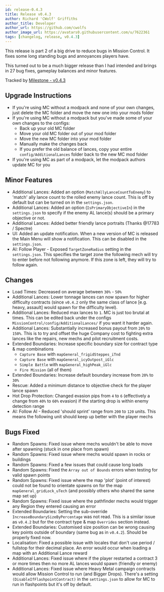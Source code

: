 ```yaml
---
id: release-0.4.3
title: Release v0.4.3
author: Richard 'CWolf' Griffiths
author_title: Developer
author_url: https://github.com/cwolfs
author_image_url: https://avatars0.githubusercontent.com/u/7622361
tags: [changelog, release, v0.4.3]
---
```


This release is part 2 of a big drive to reduce bugs in Mission Control. It fixes some long standing bugs and annoyances players have.

This turned out to be a much bigger release than I had intended and brings in 27 bug fixes, gameplay balances and minor features.

Tracked by [Milestone - v0.4.3](https://github.com/CWolfs/MissionControl/milestone/12?closed=1)

## Upgrade Instructions

- If you're using MC without a modpack and none of your own changes, just delete the MC folder and move the new one into your mods folder
- If you're using MC without a modpack but you've made some of your own changes to the configs:
  - Back up your old MC folder
  - Move your old MC folder out of your mod folder
  - Move the new MC folder into your mod folder
  - Manually make the changes back
  - If you prefer the old balance of lances, copy your entire `config/AdditionalLances` folder back to the new MC mod folder
- If you're using MC as part of a modpack, let the modpack authors update MC for you

## Minor Features

- Additional Lances: Added an option (`MatchAllyLanceCountToEnemy`) to 'match' ally lance count to the rolled enemy lance count. This is off by default but can be turned on in the `settings.json`.
- Additional Lances: Added an option (`IsPrimaryObjectiveIn`) in the `settings.json` to specify if the enemy AL lance(s) should be a primary objective or not.
- Additional Lances: Added better friendly lance portraits (Thanks @17783 / Spectre)
- UI: Added an update notification. When a new version of MC is released the Main Menu will show a notification. This can be disabled in the `settings.json`.
- AI: Follow Player - Exposed `TargetZoneRadius` setting in the `settings.json`. This specifies the target zone the following mech will try to enter before not following anymore. If this zone is left, they will try to follow again.

## Changes

- Load Times: Decreased on average between `30%` - `50%`
- Additional Lances: Lower tonnage lances can now spawn for higher difficulty contracts (since `v0.4.2` only the same class of lance [e.g. heavy, assault] would spawn for the difficulty level).
- Additional Lances: Reduced max lances to `1`. MC is just too brutal at times. This can be edited back under the configs `MissionControl/config/AdditionalLances/` if you want it harder again.
- Additional Lances: Substantially increased bonus payout from `20%` to `150%`. This is to try and offset the huge Company cost to fighting extra lances like the repairs, new mechs and pilot recruitment costs.
- Extended Boundaries: Increase specific boundary size for contract type & map combinations
  - `Capture Base` with `mapGeneral_frigidSteppes_iTnd`
  - `Capture Base` with `mapGeneral_icyOutpost_iGlc`
  - `Simple Battle` with `mapGeneral_highPeak_iGlc`
  - `Fire Mission` (all of them)
- Extended Boundaries: Increase default boundary increase from `20%` to `30%`
- Rescue: Added a minimum distance to objective check for the player lance spawn
- Hot Drop Protection: Changed evasion pips from `4` to `6` (effectively a change from `40%` to `60%` evasion) if the starting drop is within enemy detection range
- AI: Follow AI - Reduced 'should sprint' range from `200` to `120` units. This means the following unit should keep up better with the player mechs

## Bugs Fixed

- Random Spawns: Fixed issue where mechs wouldn't be able to move after spawning (stuck in one place from spawn)
- Random Spawns: Fixed issue where mechs would spawn in rocks or buildings
- Random Spawns: Fixed a few issues that could cause long loads
- Random Spawns: Fixed the `Array out of Bounds` errors when testing for valid spawn points
- Random Spawns: Fixed issue where the map 'plot' (point of interest) could not be found to orientate spawns on for the map `mapGeneral_gridLock_uTech` (and possibly others who shared the same map set up)
- Random Spawns: Fixed issue where the pathfinder mechs would trigger any Region they entered causing an error
- Extended Boundaries: Setting the sub-override `IncreaseBoundarySizeByPercentage` was not read. This is a similar issue as `v0.4.2` but for the contract type & map `Overrides` section instead.
- Extended Boundaries: Customised size position can be wrong causing key points outside of boundary (same bug as in `v0.4.2`). Should be properly fixed now.
- Localisation: Fixed a possible issue with locales that don't use period / fullstop for their decimal place. An error would occur when loading a map with an Additional Lance reward
- Additional Lances: Fixed issue where if the player restarted a contract 3 or more times then no more AL lances would spawn (friendly or enemy)
- Additional Lances: Fixed issue where Heavy Metal campaign contracts would allow Mission Control to run (and Bigger Drops). There's a setting `(DisableIfFlashpointContract)` in the `settings.json` to allow for MC to run in flashpoints but it's off by default.

